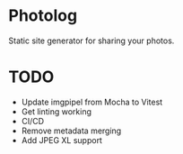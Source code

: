 # Photolog

Static site generator for sharing your photos.

# TODO

- Update imgpipel from Mocha to Vitest
- Get linting working
- CI/CD
- Remove metadata merging
- Add JPEG XL support
